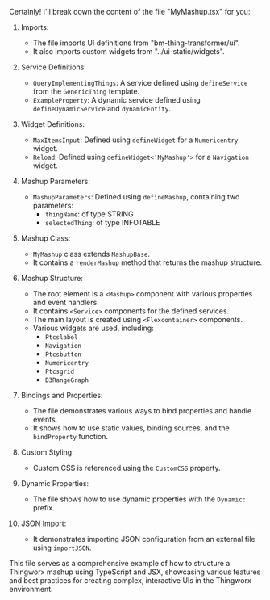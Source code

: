 Certainly! I'll break down the content of the file "MyMashup.tsx" for you:

1. Imports:
   - The file imports UI definitions from "bm-thing-transformer/ui".
   - It also imports custom widgets from "../ui-static/widgets".

2. Service Definitions:
   - `QueryImplementingThings`: A service defined using `defineService` from the `GenericThing` template.
   - `ExampleProperty`: A dynamic service defined using `defineDynamicService` and `dynamicEntity`.

3. Widget Definitions:
   - `MaxItemsInput`: Defined using `defineWidget` for a `Numericentry` widget.
   - `Reload`: Defined using `defineWidget<'MyMashup'>` for a `Navigation` widget.

4. Mashup Parameters:
   - `MashupParameters`: Defined using `defineMashup`, containing two parameters:
     - `thingName`: of type STRING
     - `selectedThing`: of type INFOTABLE<GenericStringList>

5. Mashup Class:
   - `MyMashup` class extends `MashupBase`.
   - It contains a `renderMashup` method that returns the mashup structure.

6. Mashup Structure:
   - The root element is a `<Mashup>` component with various properties and event handlers.
   - It contains `<Service>` components for the defined services.
   - The main layout is created using `<Flexcontainer>` components.
   - Various widgets are used, including:
     - `Ptcslabel`
     - `Navigation`
     - `Ptcsbutton`
     - `Numericentry`
     - `Ptcsgrid`
     - `D3RangeGraph`

7. Bindings and Properties:
   - The file demonstrates various ways to bind properties and handle events.
   - It shows how to use static values, binding sources, and the `bindProperty` function.

8. Custom Styling:
   - Custom CSS is referenced using the `CustomCSS` property.

9. Dynamic Properties:
   - The file shows how to use dynamic properties with the `Dynamic:` prefix.

10. JSON Import:
    - It demonstrates importing JSON configuration from an external file using `importJSON`.

This file serves as a comprehensive example of how to structure a Thingworx mashup using TypeScript and JSX, showcasing various features and best practices for creating complex, interactive UIs in the Thingworx environment.